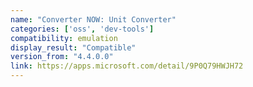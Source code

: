 ```yaml
---
name: "Converter NOW: Unit Converter"
categories: ['oss', 'dev-tools']
compatibility: emulation
display_result: "Compatible"
version_from: "4.4.0.0"
link: https://apps.microsoft.com/detail/9P0Q79HWJH72
---
```

